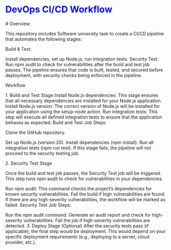 <h1 style="color: blue;">DevOps CI/CD Workflow</h1>

<p># Overview:</p>
This repository includes Software university task to create a CI/CD pipeline that automates the following stages:

<p> Build & Test:</p> Install dependencies, set up Node.js, run integration tests.
Security Test: Run npm audit to check for vulnerabilities after the build and test job passes.
The pipeline ensures that code is built, tested, and secured before deployment, with security checks being enforced in the pipeline.

<p>Workflow </p>
1. Build and Test Stage
Install Node.js dependencies: This stage ensures that all necessary dependencies are installed for your Node.js application.
Install Node.js version: The correct version of Node.js will be installed for your application using the setup-node action.
Run integration tests: This step will execute all defined integration tests to ensure that the application behaves as expected.
Build and Test Job Steps:

<p>Clone the GitHub repository.</p>
Set up Node.js (version 20).
Install dependencies (npm install).
Run all integration tests (npm run test).
If this stage fails, the pipeline will not proceed to the security testing job.

<p>2. Security Test Stage</p>
Once the build and test job passes, the Security Test job will be triggered. This step runs npm audit to check for vulnerabilities in your dependencies.

Run npm audit: This command checks the project’s dependencies for known security vulnerabilities.
Fail the build if high vulnerabilities are found: If there are any high-severity vulnerabilities, the workflow will be marked as failed.
Security Test Job Steps:

Run the npm audit command.
Generate an audit report and check for high-severity vulnerabilities.
Fail the job if high-severity vulnerabilities are detected.
3. Deploy Stage (Optional)
After the security tests pass (if applicable), the final step would be deployment. This would depend on your specific deployment requirements (e.g., deploying to a server, cloud provider, etc.).
